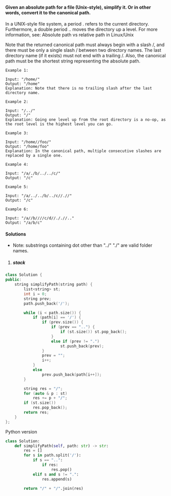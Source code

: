 #### Given an absolute path for a file (Unix-style), simplify it. Or in other words, convert it to the canonical path.

In a UNIX-style file system, a period . refers to the current directory. Furthermore, a double period .. moves the directory up a level. For more information, see: Absolute path vs relative path in Linux/Unix

Note that the returned canonical path must always begin with a slash /, and there must be only a single slash / between two directory names. The last directory name (if it exists) must not end with a trailing /. Also, the canonical path must be the shortest string representing the absolute path.

 

```
Example 1:

Input: "/home/"
Output: "/home"
Explanation: Note that there is no trailing slash after the last directory name.

Example 2:

Input: "/../"
Output: "/"
Explanation: Going one level up from the root directory is a no-op, as the root level is the highest level you can go.

Example 3:

Input: "/home//foo/"
Output: "/home/foo"
Explanation: In the canonical path, multiple consecutive slashes are replaced by a single one.

Example 4:

Input: "/a/./b/../../c/"
Output: "/c"

Example 5:

Input: "/a/../../b/../c//.//"
Output: "/c"

Example 6:

Input: "/a//b////c/d//././/.."
Output: "/a/b/c"
```

#### Solutions

- Note: substrings containing dot other than "../" "./" are valid folder names.

1. ##### stack

```c++
class Solution {
public:
    string simplifyPath(string path) {
        list<string> st;
        int i = 0;
        string prev;
        path.push_back('/');

        while (i < path.size()) {
            if (path[i] == '/') {
                if (prev.size()) {
                    if (prev == "..") {
                        if (st.size()) st.pop_back();
                    }
                    else if (prev != ".")
                        st.push_back(prev);
                }
                prev = "";
                i++;
            }
            else
                prev.push_back(path[i++]);
        }

        string res = "/";
        for (auto & p : st)
            res += p + "/";
        if (st.size())
            res.pop_back();
        return res;
    }
};
```


Python version

```python
class Solution:
    def simplifyPath(self, path: str) -> str:
        res = []
        for s in path.split('/'):
            if s == "..":
                if res:
                    res.pop()
            elif s and s != ".":
                res.append(s)

        return "/" + "/".join(res)
```